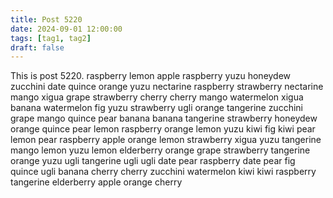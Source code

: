 ```yaml
---
title: Post 5220
date: 2024-09-01 12:00:00
tags: [tag1, tag2]
draft: false
---
```

This is post 5220.
raspberry
lemon
apple
raspberry
yuzu
honeydew
zucchini
date
quince
orange
yuzu
nectarine
raspberry
strawberry
nectarine
mango
xigua
grape
strawberry
cherry
cherry
mango
watermelon
xigua
banana
watermelon
fig
yuzu
strawberry
ugli
orange
tangerine
zucchini
grape
mango
quince
pear
banana
banana
tangerine
strawberry
honeydew
orange
quince
pear
lemon
raspberry
orange
lemon
yuzu
kiwi
fig
kiwi
pear
lemon
pear
raspberry
apple
orange
lemon
strawberry
xigua
yuzu
tangerine
mango
lemon
yuzu
lemon
elderberry
orange
grape
strawberry
tangerine
orange
yuzu
ugli
tangerine
ugli
ugli
date
pear
raspberry
date
pear
fig
quince
ugli
banana
cherry
cherry
zucchini
watermelon
kiwi
kiwi
raspberry
tangerine
elderberry
apple
orange
cherry
